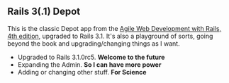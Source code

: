 ## Rails 3(.1) Depot

This is the classic Depot app from the [Agile Web Development with Rails, 4th edition][1], upgraded to Rails 3.1. It's also a playground of sorts, going beyond the book and upgrading/changing things as I want.

- Upgraded to Rails 3.1.0rc5.  **Welcome to the future**
- Expanding the Admin. **So I can have more power**
- Adding or changing other stuff. **For Science**


[1]: http://pragprog.com/book/rails4/agile-web-development-with-railss 